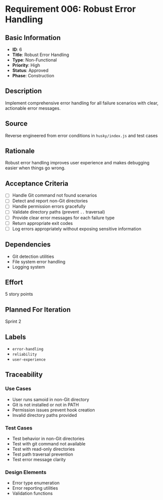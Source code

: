 # Requirement 006: Robust Error Handling

## Basic Information
- **ID**: 6
- **Title**: Robust Error Handling
- **Type**: Non-Functional
- **Priority**: High
- **Status**: Approved
- **Phase**: Construction

## Description
Implement comprehensive error handling for all failure scenarios with clear, actionable error messages.

## Source
Reverse engineered from error conditions in `husky/index.js` and test cases

## Rationale
Robust error handling improves user experience and makes debugging easier when things go wrong.

## Acceptance Criteria
- [ ] Handle Git command not found scenarios
- [ ] Detect and report non-Git directories
- [ ] Handle permission errors gracefully
- [ ] Validate directory paths (prevent `..` traversal)
- [ ] Provide clear error messages for each failure type
- [ ] Return appropriate exit codes
- [ ] Log errors appropriately without exposing sensitive information

## Dependencies
- Git detection utilities
- File system error handling
- Logging system

## Effort
5 story points

## Planned For Iteration
Sprint 2

## Labels
- `error-handling`
- `reliability`
- `user-experience`

## Traceability

### Use Cases
- User runs samoid in non-Git directory
- Git is not installed or not in PATH
- Permission issues prevent hook creation
- Invalid directory paths provided

### Test Cases
- Test behavior in non-Git directories
- Test with git command not available
- Test with read-only directories
- Test path traversal prevention
- Test error message clarity

### Design Elements
- Error type enumeration
- Error reporting utilities
- Validation functions